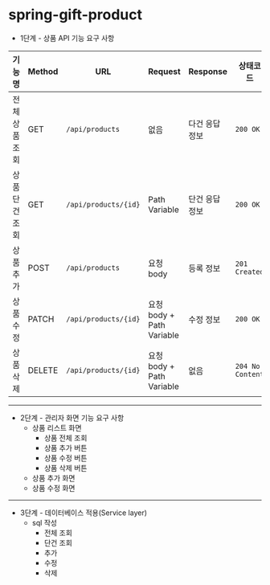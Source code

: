 # spring-gift-product

- 1단계 - 상품 API 기능 요구 사항

| 기능명      | Method | URL                              | Request                 | Response                    | 상태코드             |
| -------- | ------ | -------------------------------- |-------------------------| --------------------------- | ---------------- |
| 전체 상품 조회 | GET    | `/api/products`              | 없음                      | 다건 응답 정보 | `200 OK`         |
| 상품 단건 조회 | GET    | `/api/products/{id}` | Path Variable           | 단건 응답 정보       | `200 OK`         |
| 상품 추가    | POST   | `/api/products`              | 요청 body                 | 등록 정보       | `201 Created`    |
| 상품 수정    | PATCH  | `/api/products/{id}` | 요청 body + Path Variable | 수정 정보       | `200 OK`         |
| 상품 삭제    | DELETE | `/api/products/{id}` | 요청 body + Path Variable | 없음                          | `204 No Content` |
- - -
- 2단계 - 관리자 화면 기능 요구 사항
  - 상품 리스트 화면
    - 상품 전체 조회
    - 상품 추가 버튼
    - 상품 수정 버튼
    - 상품 삭제 버튼
  - 상품 추가 화면
  - 상품 수정 화면
- - -
- 3단계 - 데이터베이스 적용(Service layer)
  - sql 작성
    - 전체 조회
    - 단건 조회
    - 추가
    - 수정
    - 삭제
